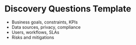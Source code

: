 # Discovery Questions Template
- Business goals, constraints, KPIs
- Data sources, privacy, compliance
- Users, workflows, SLAs
- Risks and mitigations
